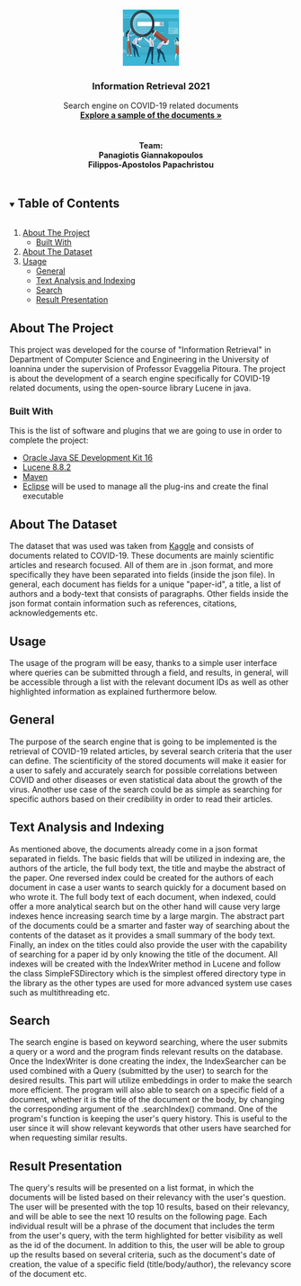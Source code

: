 <!--
*** Thanks for checking out the Best-README-Template. If you have a suggestion
*** that would make this better, please fork the repo and create a pull request
*** or simply open an issue with the tag "enhancement".
*** Thanks again! Now go create something AMAZING! :D
***
***
***
*** To avoid retyping too much info. Do a search and replace for the following:
*** github_username, repo_name, twitter_handle, email, project_title, project_description
-->



<!-- PROJECT SHIELDS -->
<!--
*** I'm using markdown "reference style" links for readability.
*** Reference links are enclosed in brackets [ ] instead of parentheses ( ).
*** See the bottom of this document for the declaration of the reference variables
*** for contributors-url, forks-url, etc. This is an optional, concise syntax you may use.
*** https://www.markdownguide.org/basic-syntax/#reference-style-links
-->


<!-- PROJECT LOGO -->
<br />
<p align="center">
  <a href="https://github.com/github_username/repo_name">
    <img src="images/logo2.png" alt="Logo" width="100" height="100">
  </a>

  <h3 align="center">Information Retrieval 2021</h3>

  <p align="center">
    Search engine on COVID-19 related documents
    <br />
    <a href="https://github.com/ppapahr/Information-Retrieval-2021/tree/main/Documents"><strong>Explore a sample of the documents »</strong></a>
    <br />
    <br />
    <h4 align="center">Team:
    <br />
    Panagiotis Giannakopoulos
    <br />
    Filippos-Apostolos Papachristou </h4>
  </p>
</p>



<!-- TABLE OF CONTENTS -->
<details open="open">
  <summary><h2 style="display: inline-block">Table of Contents</h2></summary>
  <ol>
    <li>
      <a href="#about-the-project">About The Project</a>
      <ul>
        <li><a href="#built-with">Built With</a></li>
      </ul>
    </li>
    <li>
      <a href="#about-the-dataset">About The Dataset</a>
    </li>
    <li><a href="#usage">Usage</a>
      <ul>
        <li><a href="#general">General</a></li>
        <li><a href="#text-analysis-and-indexing">Text Analysis and Indexing</a></li>
        <li><a href="#search">Search</a></li>
        <li><a href="#result-presentation">Result Presentation</a></li>
      </ul>
      </li>
  </ol>
</details>



<!-- ABOUT THE PROJECT -->
## About The Project
This project was developed for the course of "Information Retrieval" in Department of Computer Science and Engineering in the University of Ioannina under the supervision
of Professor Evaggelia Pitoura. The project is about the development of a search engine specifically for COVID-19 related documents, using the open-source library Lucene in java.

### Built With

This is the list of software and plugins that we are going to use in order to complete the project:
* [Oracle Java SE Development Kit 16](https://www.oracle.com/java/technologies/javase-jdk16-downloads.html)
* [Lucene 8.8.2](https://lucene.apache.org/)
* [Maven](https://maven.apache.org/download.cgi)
* [Eclipse](https://www.eclipse.org/downloads) will be used to manage all the plug-ins and create the final executable

## About The Dataset
The dataset that was used was taken from <a href="https://www.kaggle.com/allen-institute-for-ai/CORD-19-research-challenge">Kaggle</a> and consists of documents related to COVID-19. These documents are mainly scientific articles and research focused. All of them are in .json format, and more specifically they have been separated into fields (inside the json file). In general, each document has fields for a unique "paper-id", a title, a list of authors and a body-text that consists of paragraphs. Other fields inside the json format contain information such as references, citations, acknowledgements etc.   

<!-- USAGE EXAMPLES -->
## Usage
The usage of the program will be easy, thanks to a simple user interface where queries can be submitted through a field, and results, in general, will be accessible through a list with the relevant document IDs as well as other highlighted information as explained furthermore below. 

## General
The purpose of the search engine that is going to be implemented is the retrieval of COVID-19 related articles, by several search criteria that the user can define. The scientificity of the stored documents will make it easier for a user to safely and accurately search for possible correlations between COVID and other diseases or even statistical data about the growth of the virus. Another use case of the search could be as simple as searching for specific authors based on their credibility in order to read their articles.


## Text Analysis and Indexing
As mentioned above, the documents already come in a json format separated in fields. The basic fields that will be utilized in indexing are, the authors of the article, the full body text, the title and maybe the abstract of the paper. One reversed index could be created for the authors of each document in case a user wants to search quickly for a document based on who wrote it. The full body text of each document, when indexed, could offer a more analytical search but on the other hand will cause very large indexes hence increasing search time by a large margin. The abstract part of the documents could be a smarter and faster way of searching about the contents of the dataset as it provides a small summary of the body text. Finally, an index on the titles could also provide the user with the capability of searching for a paper id by only knowing the title of the document.  All indexes will be created with the IndexWriter method in Lucene and follow the class SimpleFSDirectory which is the simplest offered directory type in the library as the other types are used for more advanced system use cases such as multithreading etc.

## Search
The search engine is based on keyword searching, where the user submits a query or a word and the program finds relevant results on the database. Once the IndexWriter is done creating the index, the IndexSearcher can be used combined with a Query (submitted by the user) to search for the desired results. This part will utilize embeddings in order to make the search more efficient. The program will also able to search on a specific field of a document, whether it is the title of the document or the body, by changing the corresponding argument of the .searchIndex() command. One of the program's function is keeping the user's query history. This is useful to the user since it will show relevant keywords that other users have searched for when requesting similar results. 

## Result Presentation
The query's results will be presented on a list format, in which the documents will be listed based on their relevancy with the user's question. The user will be presented with the top 10 
results, based on their relevancy, and will be able to see the next 10 results on the following page. Each individual result will be a phrase of the document that includes the term
from the user's query, with the term highlighted for better visibility as well as the id of the document.  In addition to this, the user will be able to group up the results based on several criteria, 
such as the document's date of creation, the value of a specific field (title/body/author), the relevancy score of the document etc. 










